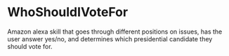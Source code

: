 # WhoShouldIVoteFor
Amazon alexa skill that goes through different positions on issues, has the user answer yes/no, and determines which presidential candidate they should vote for.
